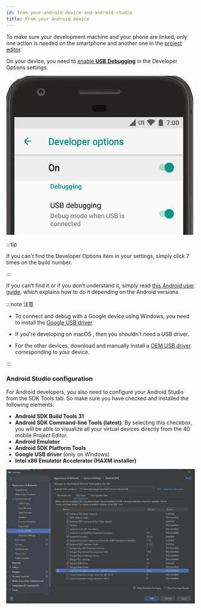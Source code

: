 ```yaml
---
id: from-your-android-device-and-android-studio
title: From your Android device
---
```



To make sure your development machine and your phone are linked, only one action is needed on the smartphone and another one in the [project editor](from-project-editor.md).

On your device, you need to [enable **USB Debugging**](https://developer.android.com/studio/debug/dev-options#enable) in the Developer Options settings.

![dev-options](img/dev-options-debug_2x.png)

:::tip

If you can’t find the Developer Options item in your settings, simply click 7 times on the build number.

:::

If you can’t find it or if you don’t understand it, simply read [this Android user guide](https://developer.android.com/studio/debug/dev-options), which explains how to do it depending on the Android versions.

:::note 注意

- To connect and debug with a Google device using Windows, you need to install the [Google USB driver](https://developer.android.com/studio/run/win-usb).

- If you're developing on macOS , then you shouldn't need a USB driver.

- For the other devices, download and manually install a [OEM USB driver](https://developer.android.com/studio/run/oem-usb) corresponding to your device.

:::


### Android Studio configuration

For Android developers, you also need to configure your Android Studio from the SDK Tools tab. So make sure you have checked and installed the following elements:

- **Android SDK Build Tools 31**
- **Android SDK Command-line Tools (latest)**. By selecting this checkbox, you will be able to visualize all your virtual devices directly from the 4D mobile Project Editor.
- **Android Emulator**
- **Android SDK Platform Tools**
- **Google USB driver** (only on Windows)
- **Intel x86 Emulator Accelerator (HAXM installer)**

![Android-Studio-Settings](img/AndroidCaptureSetting.png)
